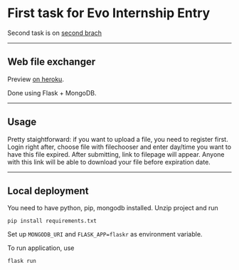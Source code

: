 # First task for Evo Internship Entry

Second task is on [second brach](https://github.com/q2012/EVO_Internship_Entry/tree/second_task)

----
## Web file exchanger
Preview [on heroku](https://intense-atoll-62971.herokuapp.com/).

Done using Flask + MongoDB.

----
## Usage
Pretty staightforward: if you want to upload a file, you need to register first. Login right after, choose file with filechooser and enter day/time you want to have this file expired. After submitting, link to filepage will appear. Anyone with this link will be able to download your file before expiration date.

----
## Local deployment

You need to have python, pip, mongodb installed. 
Unzip project and run

```
pip install requirements.txt
```

Set up `MONGODB_URI` and `FLASK_APP=flaskr` as environment variable.

To run application, use 

```
flask run
```
